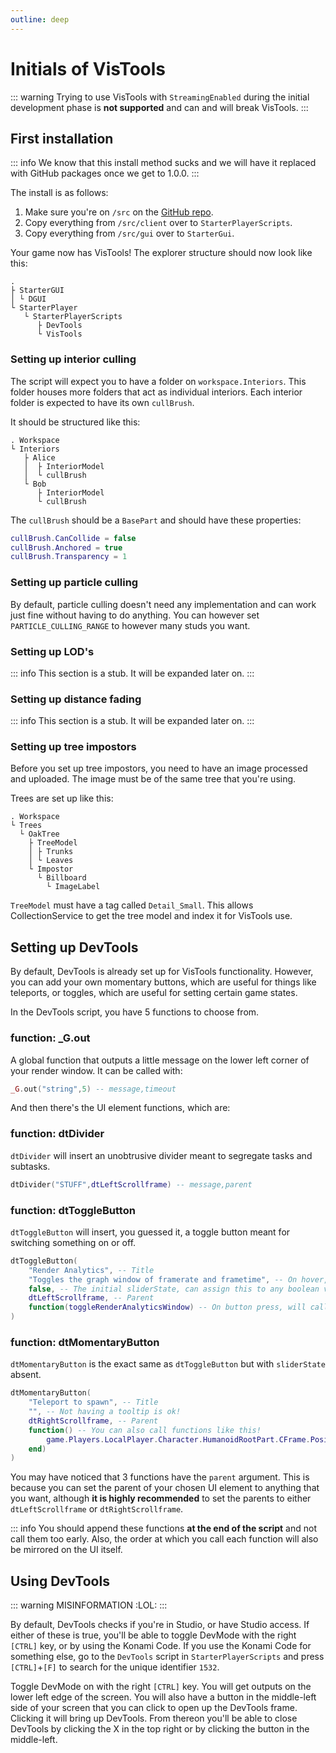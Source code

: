 ```yaml
---
outline: deep
---
```


# Initials of VisTools
::: warning
 Trying to use VisTools with `StreamingEnabled` during the initial development phase is **not supported** and can and will break VisTools.
:::
## First installation

::: info
We know that this install method sucks and we will have it replaced with GitHub packages once we get to 1.0.0.
:::

The install is as follows:
1. Make sure you're on `/src` on the [GitHub repo](https://github.com/Opticworks/VisTools/tree/main/src).
2. Copy everything from `/src/client` over to `StarterPlayerScripts`.
3. Copy everything from `/src/gui` over to `StarterGui`.

Your game now has VisTools! The explorer structure should now look like this:

```
. 
├ StarterGUI
│ └ DGUI
└ StarterPlayer
   └ StarterPlayerScripts
      ├ DevTools
      └ VisTools
```


### Setting up interior culling

The script will expect you to have a folder on `workspace.Interiors`. This folder houses more folders that act as individual interiors. Each interior folder is expected to have its own `cullBrush`.

It should be structured like this:

```
. Workspace
└ Interiors
   ├ Alice
   │  ├ InteriorModel
   │  └ cullBrush
   └ Bob
      ├ InteriorModel
      └ cullBrush
```

The `cullBrush` should be a `BasePart` and should have these properties:

```lua
cullBrush.CanCollide = false
cullBrush.Anchored = true
cullBrush.Transparency = 1
``` 

### Setting up particle culling

By default, particle culling doesn't need any implementation and can work just fine without having to do anything. You can however set `PARTICLE_CULLING_RANGE` to however many studs you want.

### Setting up LOD's

::: info
 This section is a stub. It will be expanded later on.
:::

### Setting up distance fading

::: info
 This section is a stub. It will be expanded later on.
:::

### Setting up tree impostors

Before you set up tree impostors, you need to have an image processed and uploaded. The image must be of the same tree that you're using.

Trees are set up like this:
```
. Workspace
└ Trees
  └ OakTree
    ├ TreeModel
    │ ├ Trunks
    │ └ Leaves
    └ Impostor
      └ Billboard
        └ ImageLabel

```

`TreeModel` must have a tag called `Detail_Small`. This allows CollectionService to get the tree model and index it for VisTools use.

## Setting up DevTools

By default, DevTools is already set up for VisTools functionality. However, you can add your own momentary buttons, which are useful for things like teleports, or toggles, which are useful for setting certain game states. 

In the DevTools script, you have 5 functions to choose from.

### function: _G.out

A global function that outputs a little message on the lower left corner of your render window. It can be called with:

```lua
_G.out("string",5) -- message,timeout
```

And then there's the UI element functions, which are:

### function: dtDivider

`dtDivider` will insert an unobtrusive divider meant to segregate tasks and subtasks.

```lua
dtDivider("STUFF",dtLeftScrollframe) -- message,parent
```

### function: dtToggleButton

`dtToggleButton` will insert, you guessed it, a toggle button meant for switching something on or off.

```lua
dtToggleButton(
    "Render Analytics", -- Title
    "Toggles the graph window of framerate and frametime", -- On hover, shows tooltip/description
    false, -- The initial sliderState, can assign this to any boolean value that you want
    dtLeftScrollframe, -- Parent
    function(toggleRenderAnalyticsWindow) -- On button press, will call this function whether or not the sliderState is false.
)
```
### function: dtMomentaryButton

`dtMomentaryButton` is the exact same as `dtToggleButton` but with `sliderState` absent.

```lua
dtMomentaryButton(
    "Teleport to spawn", -- Title
    "", -- Not having a tooltip is ok! 
    dtRightScrollframe, -- Parent
    function() -- You can also call functions like this!
        game.Players.LocalPlayer.Character.HumanoidRootPart.CFrame.Position = workspace.SpawnLocation.Position + Vector3.new(0,10,0)
    end)
)
```

You may have noticed that 3 functions have the `parent` argument. This is because you can set the parent of your chosen UI element to anything that you want, although **it is highly recommended** to set the parents to either `dtLeftScrollframe` or `dtRightScrollframe`. 

::: info
You should append these functions **at the end of the script** and not call them too early. Also, the order at which you call each function will also be mirrored on the UI itself. 
 
## Using DevTools

::: warning
MISINFORMATION :LOL:
:::

By default, DevTools checks if you're in Studio, or have Studio access. If either of these is true, you'll be able to toggle DevMode with the right `[CTRL]` key, or by using the Konami Code.
If you use the Konami Code for something else, go to the `DevTools` script in `StarterPlayerScripts` and press `[CTRL]`+`[F]` to search for the unique identifier `1532`.

Toggle DevMode on with the right `[CTRL]` key. You will get outputs on the lower left edge of the screen. You will also have a button in the middle-left side of your screen that you can click to open up the DevTools frame. Clicking it will bring up DevTools. 
From thereon you'll be able to close DevTools by clicking the X in the top right or by clicking the button in the middle-left.